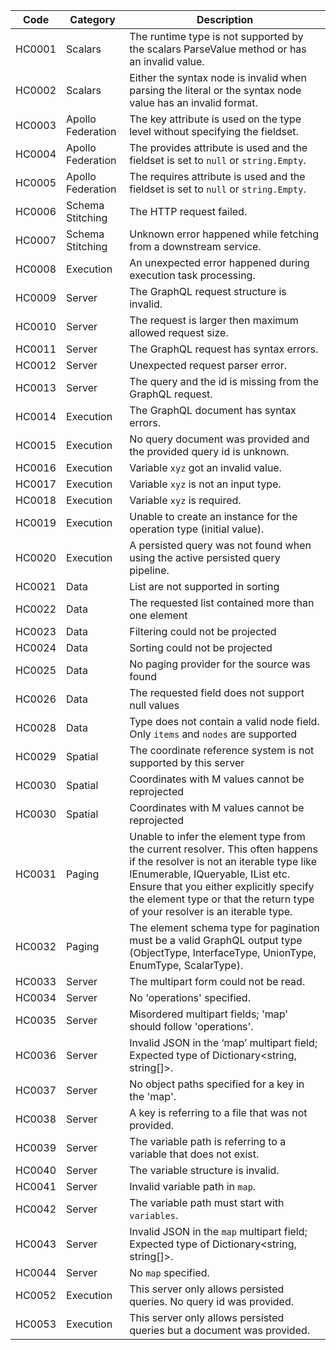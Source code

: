 | Code   | Category          | Description                                                                                                                              |
| ------ | ----------------- | ---------------------------------------------------------------------------------------------------------------------------------------- |
| HC0001 | Scalars           | The runtime type is not supported by the scalars ParseValue method or has an invalid value.                                              |
| HC0002 | Scalars           | Either the syntax node is invalid when parsing the literal or the syntax node value has an invalid format.                               |
| HC0003 | Apollo Federation | The key attribute is used on the type level without specifying the fieldset.                                                             |
| HC0004 | Apollo Federation | The provides attribute is used and the fieldset is set to `null` or `string.Empty`.                                                      |
| HC0005 | Apollo Federation | The requires attribute is used and the fieldset is set to `null` or `string.Empty`.                                                      |
| HC0006 | Schema Stitching  | The HTTP request failed.                                                                                                                 |
| HC0007 | Schema Stitching  | Unknown error happened while fetching from a downstream service.                                                                         |
| HC0008 | Execution         | An unexpected error happened during execution task processing.                                                                           |
| HC0009 | Server            | The GraphQL request structure is invalid.                                                                                                |
| HC0010 | Server            | The request is larger then maximum allowed request size.                                                                                 |
| HC0011 | Server            | The GraphQL request has syntax errors.                                                                                                   |
| HC0012 | Server            | Unexpected request parser error.                                                                                                         |
| HC0013 | Server            | The query and the id is missing from the GraphQL request.                                                                                |
| HC0014 | Execution         | The GraphQL document has syntax errors.                                                                                                  |
| HC0015 | Execution         | No query document was provided and the provided query id is unknown.                                                                     |
| HC0016 | Execution         | Variable `xyz` got an invalid value.                                                                                                     |
| HC0017 | Execution         | Variable `xyz` is not an input type.                                                                                                     |
| HC0018 | Execution         | Variable `xyz` is required.                                                                                                              |
| HC0019 | Execution         | Unable to create an instance for the operation type (initial value).                                                                     |
| HC0020 | Execution         | A persisted query was not found when using the active persisted query pipeline.                                                          |
| HC0021 | Data              | List are not supported in sorting                                                                                                        |
| HC0022 | Data              | The requested list contained more than one element                                                                                       |
| HC0023 | Data              | Filtering could not be projected                                                                                                         |
| HC0024 | Data              | Sorting could not be projected                                                                                                           |
| HC0025 | Data              | No paging provider for the source was found                                                                                              |
| HC0026 | Data              | The requested field does not support null values                                                                                         |
| HC0028 | Data              | Type does not contain a valid node field. Only `items` and `nodes` are supported                                                         |
| HC0029 | Spatial           | The coordinate reference system is not supported by this server                                                                          |
| HC0030 | Spatial           | Coordinates with M values cannot be reprojected                                                                                          |
| HC0030 | Spatial           | Coordinates with M values cannot be reprojected                                                                                          |
| HC0031 | Paging            | Unable to infer the element type from the current resolver. This often happens if the resolver is not an iterable type like IEnumerable, IQueryable, IList etc. Ensure that you either explicitly specify the element type or that the return type of your resolver is an iterable type.                                                                                                                                      |
| HC0032 | Paging            | The element schema type for pagination must be a valid GraphQL output type (ObjectType, InterfaceType, UnionType, EnumType, ScalarType). |
| HC0033 | Server            | The multipart form could not be read.                                                                     |
| HC0034 | Server            | No 'operations' specified.                                                                                                               |
| HC0035 | Server            | Misordered multipart fields; 'map' should follow 'operations'.                                                                           |
| HC0036 | Server            | Invalid JSON in the ‘map’ multipart field; Expected type of Dictionary<string, string[]>.                                                |
| HC0037 | Server            | No object paths specified for a key in the 'map'.                                                                                        |
| HC0038 | Server            | A key is referring to a file that was not provided.                                                                                      |
| HC0039 | Server            | The variable path is referring to a variable that does not exist.                                                                        |
| HC0040 | Server            | The variable structure is invalid.                                                                                                       |
| HC0041 | Server            | Invalid variable path in `map`.                                                                                                          |
| HC0042 | Server            | The variable path must start with `variables`.                                                                                           |
| HC0043 | Server            | Invalid JSON in the `map` multipart field; Expected type of Dictionary<string, string[]>.                                                |
| HC0044 | Server            | No `map` specified.                                                                                                                      |
| HC0052 | Execution         | This server only allows persisted queries. No query id was provided.                                                                     |
| HC0053 | Execution         | This server only allows persisted queries but a document was provided.                                                                   |
